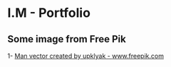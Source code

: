 # I.M - Portfolio

## Some image from Free Pik
1- <a href='https://www.freepik.com/vectors/man'>Man vector created by upklyak - www.freepik.com</a>